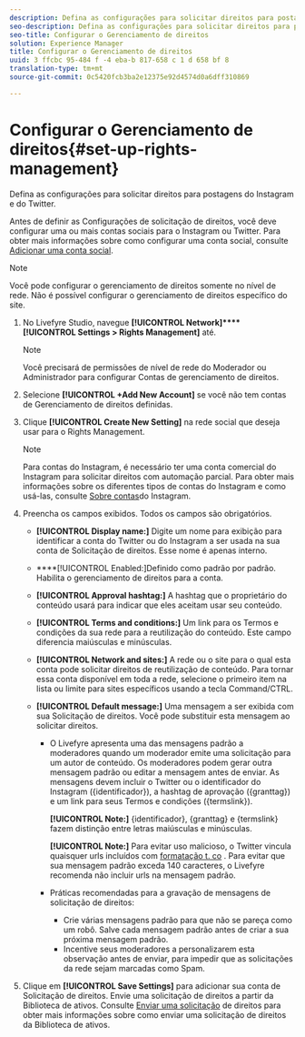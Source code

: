 ```yaml
---
description: Defina as configurações para solicitar direitos para postagens do Instagram e do Twitter.
seo-description: Defina as configurações para solicitar direitos para postagens do Instagram e do Twitter.
seo-title: Configurar o Gerenciamento de direitos
solution: Experience Manager
title: Configurar o Gerenciamento de direitos
uuid: 3 ffcbc 95-484 f -4 eba-b 817-658 c 1 d 658 bf 8
translation-type: tm+mt
source-git-commit: 0c5420fcb3ba2e12375e92d4574d0a6dff310869

---
```



# Configurar o Gerenciamento de direitos{#set-up-rights-management}

Defina as configurações para solicitar direitos para postagens do Instagram e do Twitter.

Antes de definir as Configurações de solicitação de direitos, você deve configurar uma ou mais contas sociais para o Instagram ou Twitter. Para obter mais informações sobre como configurar uma conta social, consulte [Adicionar uma conta social](../c-users-creating-accounts-with-studio-access/t-configure-social-accout-instagram/t-configure-social-accout-instagram.md#t_configure_social_accout_instagram).

>[!NOTE]
>
>Você pode configurar o gerenciamento de direitos somente no nível de rede. Não é possível configurar o gerenciamento de direitos específico do site.

1. No Livefyre Studio, navegue **[!UICONTROL Network]****[!UICONTROL Settings > Rights Management]** até.

   >[!NOTE]
   >
   >Você precisará de permissões de nível de rede do Moderador ou Administrador para configurar Contas de gerenciamento de direitos.

1. Selecione **[!UICONTROL +Add New Account]** se você não tem contas de Gerenciamento de direitos definidas.
1. Clique **[!UICONTROL Create New Setting]** na rede social que deseja usar para o Rights Management.

   >[!NOTE]
   >
   >Para contas do Instagram, é necessário ter uma conta comercial do Instagram para solicitar direitos com automação parcial. Para obter mais informações sobre os diferentes tipos de contas do Instagram e como usá-las, consulte [Sobre contas](../c-users-creating-accounts-with-studio-access/t-configure-social-accout-instagram/c-about-instagram-accounts.md#c_about_instagram_accounts)do Instagram.

1. Preencha os campos exibidos. Todos os campos são obrigatórios.

   * **[!UICONTROL Display name:]** Digite um nome para exibição para identificar a conta do Twitter ou do Instagram a ser usada na sua conta de Solicitação de direitos. Esse nome é apenas interno.
   * ****[!UICONTROL Enabled:]Definido como padrão por padrão. Habilita o gerenciamento de direitos para a conta.
   * **[!UICONTROL Approval hashtag:]** A hashtag que o proprietário do conteúdo usará para indicar que eles aceitam usar seu conteúdo.
   * **[!UICONTROL Terms and conditions:]** Um link para os Termos e condições da sua rede para a reutilização do conteúdo. Este campo diferencia maiúsculas e minúsculas.
   * **[!UICONTROL Network and sites:]** A rede ou o site para o qual esta conta pode solicitar direitos de reutilização de conteúdo. Para tornar essa conta disponível em toda a rede, selecione o primeiro item na lista ou limite para sites específicos usando a tecla Command/CTRL.
   * **[!UICONTROL Default message:]** Uma mensagem a ser exibida com sua Solicitação de direitos. Você pode substituir esta mensagem ao solicitar direitos.

      * O Livefyre apresenta uma das mensagens padrão a moderadores quando um moderador emite uma solicitação para um autor de conteúdo. Os moderadores podem gerar outra mensagem padrão ou editar a mensagem antes de enviar. As mensagens devem incluir o Twitter ou o identificador do Instagram ({identificador}), a hashtag de aprovação ({granttag}) e um link para seus Termos e condições ({termslink}).

         **[!UICONTROL Note:]** {identificador}, {granttag} e {termslink} fazem distinção entre letras maiúsculas e minúsculas.

         **[!UICONTROL Note:]** Para evitar uso malicioso, o Twitter vincula quaisquer urls incluídos com [formatação t. co](https://t.co/) . Para evitar que sua mensagem padrão exceda 140 caracteres, o Livefyre recomenda não incluir urls na mensagem padrão.

      * Práticas recomendadas para a gravação de mensagens de solicitação de direitos:

         * Crie várias mensagens padrão para que não se pareça como um robô. Salve cada mensagem padrão antes de criar a sua próxima mensagem padrão.
         * Incentive seus moderadores a personalizarem esta observação antes de enviar, para impedir que as solicitações da rede sejam marcadas como Spam.

1. Clique em **[!UICONTROL Save Settings]** para adicionar sua conta de Solicitação de direitos.
Envie uma solicitação de direitos a partir da Biblioteca de ativos. Consulte [Enviar uma solicitação](../c-how-requesting-rights-works/t-send-a-rights-request-to-own-a-digital-asset.md#t_send_a_rights_request_to_own_a_digital_asset) de direitos para obter mais informações sobre como enviar uma solicitação de direitos da Biblioteca de ativos.